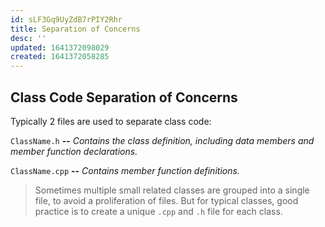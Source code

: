 ```yaml
---
id: sLF3Gq9UyZdB7rPIY2Rhr
title: Separation of Concerns
desc: ''
updated: 1641372098029
created: 1641372058285
---
```


## Class Code Separation of Concerns

Typically 2 files are used to separate class code:

`ClassName.h` **--** _Contains the class definition, including data members and member function declarations._

`ClassName.cpp` **--**	_Contains member function definitions._

> Sometimes multiple small related classes are grouped into a single file, to avoid a proliferation of files. But for typical classes, good practice is to create a unique `.cpp` and `.h` file for each class.
